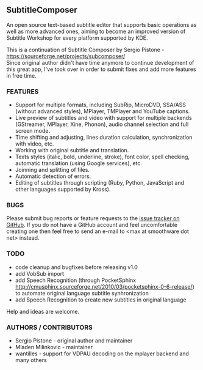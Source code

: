 ## SubtitleComposer ##

An open source text-based subtitle editor that supports basic operations as well as more advanced ones, aiming to become an improved version of Subtitle Workshop for every platform supported by KDE.

This is a continuation of Subtitle Composer by Sergio Pistone - https://sourceforge.net/projects/subcomposer/   
Since original author didn't have time anymore to continue development of this great app, I've took over in order to submit fixes and add more features in free time.

### FEATURES
 - Support for multiple formats, including SubRip, MicroDVD, SSA/ASS (without advanced styles), MPlayer, TMPlayer and YouTube captions.
 - Live preview of subtitles and video with support for multiple backends (GStreamer, MPlayer, Xine, Phonon), audio channel selection and full screen mode.
 - Time shifting and adjusting, lines duration calculation, synchronization with video, etc.
 - Working with original subtitle and translation.
 - Texts styles (italic, bold, underline, stroke), font color, spell checking, automatic translation (using Google services), etc.
 - Joinning and splitting of files.
 - Automatic detection of errors.
 - Editing of subtitles through scripting (Ruby, Python, JavaScript and other languages supported by Kross).

### BUGS
Please submit bug reports or feature requests to the [issue tracker on GitHub][bugs]. 
If you do not have a GitHub account and feel uncomfortable creating one then feel free to send an 
e-mail to &lt;max at smoothware dot net&gt; instead.

### TODO
 - code cleanup and bugfixes before releasing v1.0
 - add VobSub import
 - add Speech Recognition (through PocketSphinx http://cmusphinx.sourceforge.net/2010/03/pocketsphinx-0-6-release/) to automate original language subtitle synhronization
 - add Speech Recognition to create new subtitles in original language

Help and ideas are welcome.

### AUTHORS / CONTRIBUTORS
 - Sergio Pistone - original author and maintainer
 - Mladen Milinkovic - maintainer
 - wantilles - support for VDPAU decoding on the mplayer backend
 and many others


[bugs]: https://github.com/maxrd2/subtitlecomposer/issues "Issue Tracker"
